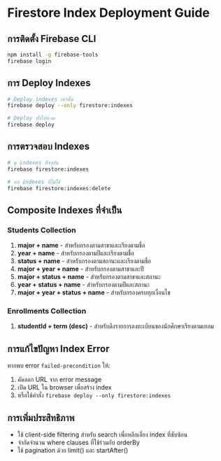 # Firestore Index Deployment Guide

## การติดตั้ง Firebase CLI
```bash
npm install -g firebase-tools
firebase login
```

## การ Deploy Indexes
```bash
# Deploy indexes เท่านั้น
firebase deploy --only firestore:indexes

# Deploy ทั้งโปรเจค
firebase deploy
```

## การตรวจสอบ Indexes
```bash
# ดู indexes ปัจจุบัน
firebase firestore:indexes

# ลบ indexes ที่ไม่ใช้
firebase firestore:indexes:delete
```

## Composite Indexes ที่จำเป็น

### Students Collection
1. **major + name** - สำหรับกรองตามสาขาและเรียงตามชื่อ
2. **year + name** - สำหรับกรองตามปีและเรียงตามชื่อ  
3. **status + name** - สำหรับกรองตามสถานะและเรียงตามชื่อ
4. **major + year + name** - สำหรับกรองตามสาขาและปี
5. **major + status + name** - สำหรับกรองตามสาขาและสถานะ
6. **year + status + name** - สำหรับกรองตามปีและสถานะ
7. **major + year + status + name** - สำหรับกรองครบทุกเงื่อนไข

### Enrollments Collection  
1. **studentId + term (desc)** - สำหรับดึงรายการลงทะเบียนของนักศึกษาเรียงตามเทอม

## การแก้ไขปัญหา Index Error

หากพบ error `failed-precondition` ให้:

1. คัดลอก URL จาก error message
2. เปิด URL ใน browser เพื่อสร้าง index
3. หรือใช้คำสั่ง `firebase deploy --only firestore:indexes`

## การเพิ่มประสิทธิภาพ

- ใช้ client-side filtering สำหรับ search เพื่อหลีกเลี่ยง index ที่ซับซ้อน
- จำกัดจำนวน where clauses ที่ใช้ร่วมกับ orderBy
- ใช้ pagination ด้วย limit() และ startAfter()